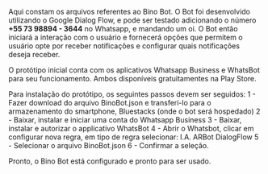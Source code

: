 Aqui constam os arquivos referentes ao Bino Bot. O Bot foi desenvolvido utilizando o Google Dialog Flow, e pode ser testado adicionando
o número **+55 73 98894 - 3644** no Whatsapp, e mandando um oi. O Bot então iniciará a interação com o usuário e fornecerá opções que permitem
o usuário opte por receber notificações e configurar quais notificações deseja receber.

O protótipo inicial conta com os aplicativos Whatsapp Business e WhatsBot para seu funcionamento. Ambos disponíveis gratuitamentes na
Play Store.

Para instalação do protótipo, os seguintes passos devem ser seguidos:
1 - Fazer download do arquivo BinoBot.json e transferí-lo para o armazenamento do smartphone, Bluestacks (onde o bot será hospedado)
2 - Baixar, instalar e iniciar uma conta do Whatsapp Business
3 - Baixar, instalar e autorizar o applicativo WhatsBot
4 - Abrir o Whatsbot, clicar em configurar nova regra, em tipo de regra selecionar: I.A. ARBot DialogFlow
5 - Selecionar o arquivo BinoBot.json
6 - Confirmar a seleção.

Pronto, o Bino Bot está configurado e pronto para ser usado.
